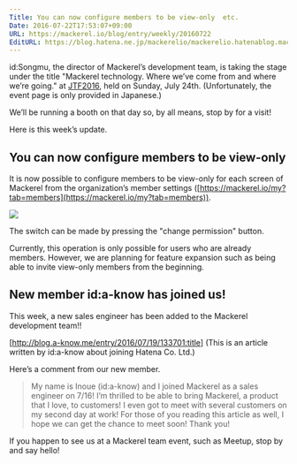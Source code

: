 ```yaml
---
Title: You can now configure members to be view-only  etc.
Date: 2016-07-22T17:53:07+09:00
URL: https://mackerel.io/blog/entry/weekly/20160722
EditURL: https://blog.hatena.ne.jp/mackerelio/mackerelio.hatenablog.mackerel.io/atom/entry/10328749687175446579
---
```


id:Songmu, the director of Mackerel’s development team, is taking the stage under the title "Mackerel technology. Where we’ve come from and where we’re going." at [JTF2016](http://2016.techfesta.jp/), held on Sunday, July 24th. (Unfortunately, the event page is only provided in Japanese.)

We’ll be running a booth on that day so, by all means, stop by for a visit!

Here is this week’s update.

## You can now configure members to be view-only

It is now possible to configure members to be view-only for each screen of Mackerel from the organization’s member settings ([https://mackerel.io/my?tab=members](https://mackerel.io/my?tab=members)).

![](https://cdn-ak.f.st-hatena.com/images/fotolife/a/andyyk/20160722/20160722174718.png)

The switch can be made by pressing the "change permission" button.

Currently, this operation is only possible for users who are already members. However, we are planning for feature expansion such as being able to invite view-only members from the beginning. 

## New member id:a-know has joined us!

This week, a new sales engineer has been added to the Mackerel development team!!

[http://blog.a-know.me/entry/2016/07/19/133701:title] (This is an article written by id:a-know about joining Hatena Co. Ltd.)

Here’s a comment from our new member.

> My name is Inoue (id:a-know) and I joined Mackerel as a sales engineer on 7/16! 
> I’m thrilled to be able to bring Mackerel, a product that I love, to customers! 
>I even got to meet with several customers on my second day at work! For those of you reading this article as well, I hope we can get the chance to meet soon! Thank you!

If you happen to see us at a Mackerel team event, such as Meetup, stop by and say hello!
